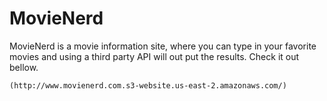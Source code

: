 # MovieNerd
MovieNerd is a movie information site, where you can type in your favorite movies and using a third party API will out put the results. Check it out bellow.
```
(http://www.movienerd.com.s3-website.us-east-2.amazonaws.com/)
```
